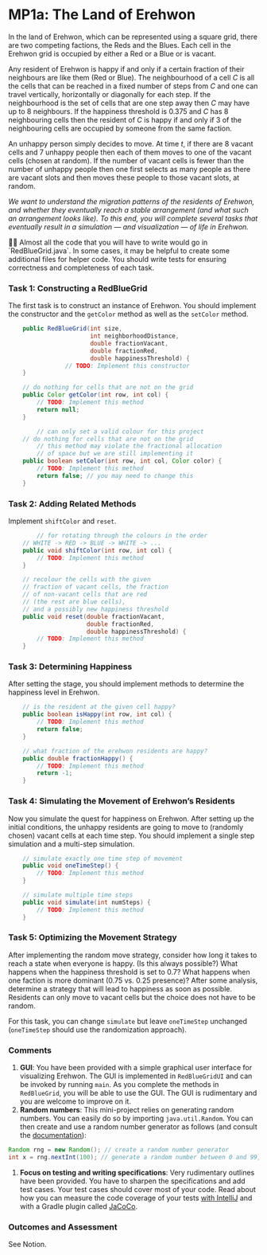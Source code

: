 # MP1a: The Land of Erehwon

In the land of Erehwon, which can be represented using a square grid, there are two competing factions, the Reds and the Blues. Each cell in the Erehwon grid is occupied by either a Red or a Blue or is vacant. 

Any resident of Erehwon is happy if and only if a certain fraction of their neighbours are like them (Red or Blue). The neighbourhood of a cell $C$ is all the cells that can be reached in a fixed number of steps from $C$ and one can travel vertically, horizontally or diagonally for each step. If the neighbourhood is the set of cells that are one step away then $C$ may have up to 8 neighbours. If the happiness threshold is 0.375 and $C$ has 8 neighbouring cells then the resident of $C$ is happy if and only if 3 of the neighbouring cells are occupied by someone from the same faction.

An unhappy person simply decides to move. At time $t$, if there are 8 vacant cells and 7 unhappy people then each of them moves to one of the vacant cells (chosen at random). If the number of vacant cells is fewer than the number of unhappy people then one first selects as many people as there are vacant slots and then moves these people to those vacant slots, at random.

*We want to understand the migration patterns of the residents of Erehwon, and whether they eventually reach a stable arrangement (and what such an arrangement looks like). To this end, you will complete several tasks that eventually result in a simulation — and visualization — of life in Erehwon.*

<aside>
☝🏽 Almost all the code that you will have to write would go in `RedBlueGrid.java`. In some cases, it may be helpful to create some additional files for helper code. You should write tests for ensuring correctness and completeness of each task.

</aside>

### Task 1: Constructing a RedBlueGrid

The first task is to construct an instance of Erehwon. You should implement the constructor and the `getColor` method as well as the `setColor` method. 

```java
    public RedBlueGrid(int size,
                       int neighborhoodDistance,
                       double fractionVacant,
                       double fractionRed,
                       double happinessThreshold) {
				// TODO: Implement this constructor
    }

    // do nothing for cells that are not on the grid
    public Color getColor(int row, int col) {
        // TODO: Implement this method
        return null;
    }

		// can only set a valid colour for this project
    // do nothing for cells that are not on the grid
		// this method may violate the fractional allocation
		// of space but we are still implementing it
    public boolean setColor(int row, int col, Color color) {
        // TODO: Implement this method
        return false; // you may need to change this
    }
```

### Task 2: Adding Related Methods

Implement `shiftColor` and `reset`.

```java
		// for rotating through the colours in the order
    // WHITE -> RED -> BLUE -> WHITE -> ...
    public void shiftColor(int row, int col) {
        // TODO: Implement this method
    }

    // recolour the cells with the given
    // fraction of vacant cells, the fraction
    // of non-vacant cells that are red
    // (the rest are blue cells),
    // and a possibly new happiness threshold
    public void reset(double fractionVacant,
                      double fractionRed,
                      double happinessThreshold) {
        // TODO: Implement this method
    }
```

### Task 3: Determining Happiness

After setting the stage, you should implement methods to determine the happiness level in Erehwon.

```java
    // is the resident at the given cell happy?
    public boolean isHappy(int row, int col) {
        // TODO: Implement this method
        return false;
    }

    // what fraction of the erehwon residents are happy?
    public double fractionHappy() {
        // TODO: Implement this method
        return -1;
    }
```

### Task 4: Simulating the Movement of Erehwon’s Residents

Now you simulate the quest for happiness on Erehwon. After setting up the initial conditions, the unhappy residents are going to move to (randomly chosen) vacant cells at each time step. You should implement a single step simulation and a multi-step simulation.

```java
    // simulate exactly one time step of movement
    public void oneTimeStep() {
        // TODO: Implement this method
    }

    // simulate multiple time steps
    public void simulate(int numSteps) {
        // TODO: Implement this method
    }
```

### Task 5: Optimizing the Movement Strategy

After implementing the random move strategy, consider how long it takes to reach a state when everyone is happy. (Is this always possible?) What happens when the happiness threshold is set to 0.7? What happens when one faction is more dominant (0.75 vs. 0.25 presence)? After some analysis, determine a strategy that will lead to happiness as soon as possible. Residents can only move to vacant cells but the choice does not have to be random.

For this task, you can change `simulate` but leave `oneTimeStep` unchanged (`oneTimeStep` should use the randomization approach).

### Comments

1. **GUI**: You have been provided with a simple graphical user interface for visualizing Erehwon. The GUI is implemented in `RedBlueGridUI` and can be invoked by running `main`. As you complete the methods in `RedBlueGrid`, you will be able to use the GUI. The GUI is rudimentary and you are welcome to improve on it.
2. **Random numbers**: This mini-project relies on generating random numbers. You can easily do so by importing `java.util.Random`. You can then create and use a random number generator as follows (and consult the [documentation](https://docs.oracle.com/javase/8/docs/api/java/util/Random.html)):

```java
Random rng = new Random(); // create a random number generator
int x = rng.nextInt(100); // generate a random number between 0 and 99, incl.
```

1. **Focus on testing and writing specifications**: Very rudimentary outlines have been provided. You have to sharpen the specifications and add test cases. Your test cases should cover most of your code. Read about how you can measure the code coverage of your tests [with IntelliJ](https://www.jetbrains.com/help/idea/code-coverage.html) and with a Gradle plugin called [JaCoCo](https://www.jetbrains.com/help/idea/running-test-with-coverage.html#run-config-with-coverage).

### Outcomes and Assessment

See Notion.